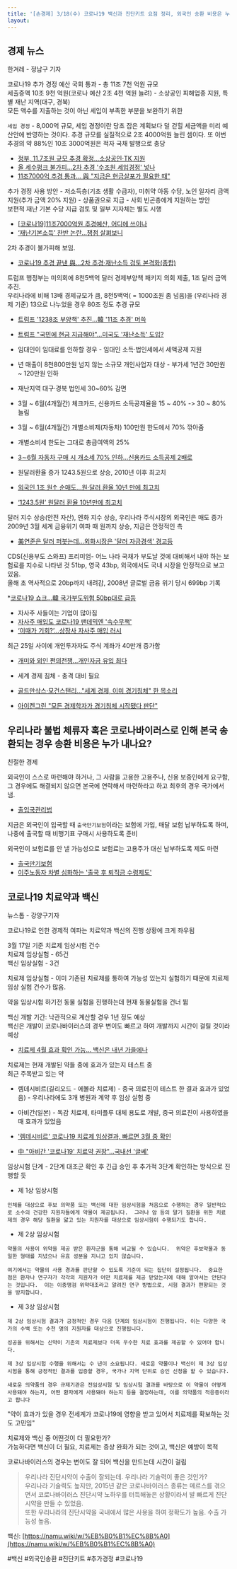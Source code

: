 ```yaml
---
title: '[손경제] 3/18(수) 코로나19 백신과 진단키트 요점 정리, 외국인 송환 비용은 누가 지불하나?, 추가경정 예산안 국회 통과'
layout: 
---
```


## 경제 뉴스

한겨레 - 정남구 기자

코로나19 추가 경정 예산 국회 통과 - 총 11조 7천 억원 규모  
세출증액 10조 9천 억원(코로나 예산 2조 4천 억원 늘려) - 소상공인 피해업종 지원, 특별 재난 지역(대구, 경북)  
모든 액수를 지출하는 것이 아닌 세입이 부족한 부분을 보완하기 위한

`세입 경정` - 8,000억 규모, 세입 경정이란 당초 잡은 계획보다 덜 걷힐 세금액을 미리 예산안에 반영하는 것이다. 추경 규모를 실질적으로 2조 4000억원 늘린 셈이다. 또 이번 추경의 약 88%인 10조 3000억원은 적자 국채 발행으로 충당

-   [정부, 11.7조원 규모 추경 확정…소상공인·TK 지원](https://news.mt.co.kr/mtview.php?no=2020031817490029659&outlink=1&ref=https%3A%2F%2Fsearch.daum.net)
-   [올 세수펑크 불가피…2차 추경 '수조원 세입경정' 넣나](https://www.sedaily.com/NewsView/1Z08XF59XH)
-   [11조7000억 추경 통과… 與 "지금은 현금살포가 필요한 때"](https://biz.chosun.com/site/data/html_dir/2020/03/18/2020031800121.html)

추가 경정 사용 방안 - 저소득층(기초 생활 수급자), 미취약 아동 수당, 노인 일자리 금액 지원(추가 금액 20% 지원) - 상품권으로 지급 - 사회 빈곤층에게 지원하는 방안  
보편적 재난 기본 수당 지급 검토 및 일부 지자체는 별도 시행

-   [\[코로나19\]11조7000억원 추경예산, 어디에 쓰이나](https://www.dailian.co.kr/news/view/876949?sc=Daum)
-   [‘재난기본소득’ 찬반 논란…쟁점 살펴보니](http://news.kbs.co.kr/news/view.do?ncd=4404669&ref=D)

2차 추경이 불가피해 보임.

-   [코로나19 추경 끝낸 與…2차 추경·재난소득 검토 본격화(종합)](https://newsis.com/view/?id=NISX20200318_0000960085&cID=10301&pID=10300)

트럼프 행정부는 미의회에 8천5백억 달러 경제부양책 패키지 의회 제출, 1조 달러 금액 추진.  
우리나라에 비해 13배 경제규모가 큼, 8천5백억( = 1000조원 좀 넘음)을 (우리나라 경제 기준) 13으로 나누었을 경우 80조 정도 추경 규모

-   [트럼프 '1238조 부양책' 추진…韓 '11조 추경' 머쓱](https://news.mt.co.kr/mtview.php?no=2020031812397650589&outlink=1&ref=https%3A%2F%2Fsearch.daum.net)
-   [트럼프 "국민에 현금 지급해야"…미국도 '재난소득' 도입?](http://news.jtbc.joins.com/article/article.aspx?news_id=NB11940768)

-   임대인이 임대료를 인하할 경우 - 임대인 소득·법인세에서 세액공제 지원
    
-   년 매출이 8천800만원 넘지 않는 소규모 개인사업자 대상 - 부가세 1년간 30만원 ~ 120만원 인하
    
-   재난지역 대구·경북 법인세 30~60% 감면
    
-   3월 ~ 6월(4개월간) 체크카드, 신용카드 소득공제율을 15 ~ 40% -> 30 ~ 80% 늘림
    
-   3월 ~ 6월(4개월간) 개별소비제(자동차) 100만원 한도에서 70% 깎아줌
    
-   개별소비세 한도는 그대로 총급여액의 25%
    
-   [3∼6월 자동차 구매 시 개소세 70% 인하…신용카드 소득공제 2배로](http://www.etoday.co.kr/news/view/1871285)
    
-   원달러환율 증가 1243.5원으로 상승, 2010년 이후 최고치
    
-   [외국인 1조 원↑ 순매도…원·달러 환율 10년 만에 최고치](https://news.sbs.co.kr/news/endPage.do?news_id=N1005702393&plink=ORI&cooper=DAUM)
    
-   [‘1243.5원’ 원달러 환율 10년만에 최고치](http://www.hani.co.kr/arti/economy/finance/932989.html)
    

달러 지수 상승(안전 자산), 엔화 지수 상승, 우리나라 주식시장의 외국인은 매도 증가  
2009년 3월 세계 금융위기 여파 때 원까지 상승, 지금은 안정적인 측

-   [美연준은 달러 퍼붓는데…외화시장은 '달러 자금경색' 경고등](https://www.edaily.co.kr/news/read?newsId=01193926625704304&mediaCodeNo=257&OutLnkChk=Y)

CDS(신용부도 스와프) 프리미엄- 어느 나라 국채가 부도날 것에 대비해서 내야 하는 보험료를 지수로 나타낸 것 51bp, 영국 43bp, 외국에서도 국내 시장을 안정적으로 보고 있음.  
올해 초 역사적으로 20bp까지 내려감, 2008년 글로벌 금융 위기 당시 699bp 기록

\*[코로나19 쇼크…韓 국가부도위험 50bp대로 급등](https://news.mt.co.kr/mtview.php?no=2020031811483656090&outlink=1&ref=https%3A%2F%2Fsearch.daum.net)

-   자사주 사들이는 기업이 많아짐
-   [자사주 매입도 코로나19 팬데믹엔 '속수무책'](https://www.edaily.co.kr/news/read?newsId=04008166625704304&mediaCodeNo=257&OutLnkChk=Y)
-   [‘이때가 기회?’…상장사 자사주 매입 러시](http://news.heraldcorp.com/view.php?ud=20200317000428)

최근 25일 사이에 개인투자자도 주식 계좌가 40만개 증가함

-   [개미와 외인 쩐의전쟁…개인자금 유입 최다](http://biz.khan.co.kr/khan_art_view.html?artid=202003171725011&code=920100)
    
-   세계 경제 침체 - 충격 대비 필요
    
-   [골드만삭스·모건스탠리…"세계 경제, 이미 경기침체" 한 목소리](https://www.edaily.co.kr/news/read?newsId=02558406625704632&mediaCodeNo=257&OutLnkChk=Y)
    
-   [아이켄그린 "모든 경제학자가 경기침체 시작됐다 판단"](https://biz.chosun.com/site/data/html_dir/2020/03/18/2020031800095.html)
    

## 우리나라 불법 체류자 혹은 코로나바이러스로 인해 본국 송환되는 경우 송환 비용은 누가 내나요?

친절한 경제

외국인이 스스로 마련해야 하거나, 그 사람을 고용한 고용주나, 신용 보증인에게 요구함, 그 경우에도 해결되지 않으면 본국에 연락해서 마련하라고 하고 최후의 경우 국가에서 냄.

-   [출입국관리법](http://www.law.go.kr/%EB%B2%95%EB%A0%B9/%EC%B6%9C%EC%9E%85%EA%B5%AD%EA%B4%80%EB%A6%AC%EB%B2%95/%EC%A0%9C76%EC%A1%B0)

지금은 외국인이 입국할 때 `출국만기보험`이라는 보험에 가입, 매달 보험 납부하도록 하며, 나중에 출국할 때 비행기표 구매시 사용하도록 준비

외국인이 보험료를 안 낼 가능성으로 보험료는 고용주가 대신 납부하도록 제도 마련

-   [출국만기보험](https://www.eps.go.kr/kr/sub/sub03_01_08_L01.jsp)
-   [이주노동자 차별 심화하는 '출국 후 퇴직금 수령제도'](http://www.labortoday.co.kr/news/articleView.html?idxno=159922)

## 코로나19 치료약과 백신

뉴스톱 - 강양구기자

코로나19로 인한 경제적 여파는 치료약과 백신의 진행 상황에 크게 좌우됨

3월 17일 기준 치료제 임상시험 건수  
치료제 임상실험 - 65건  
백신 임상실험 - 3건

치료제 임상실험 - 이미 기존된 치료제를 통하여 가능성 있는지 실험하기 때문에 치료제 임상 실험 건수가 많음.

약을 임상시험 하기전 동물 실험을 진행하는데 현재 동물실험을 건너 뜀

백신 개발 기간: 낙관적으로 계산할 경우 1년 정도 예상  
백신은 개발이 코로나바이러스의 경우 변이도 빠르고 하여 개발까지 시간이 걸릴 것이라 예상

-   [치료제 4월 효과 확인 가능… 백신은 내년 가을에나](http://news.kmib.co.kr/article/view.asp?arcid=0014371277&code=61121111&cp=du)

치료제는 현재 개발된 약들 중에 효과가 있는지 테스트 중  
최근 주목받고 있는 약

-   렘데시비르(길리오드 - 에볼라 치료제) - 중국 의료진이 테스트 한 결과 효과가 있었음) - 우리나라에도 3개 병원과 계약 후 임상 실험 중
-   아비간(일본) - 독감 치료제, 타미플루 대체 용도로 개발, 중국 의료진이 사용하였을 때 효과가 있었음

-   ['렘데시비르' 코로나19 치료제 임상결과, 빠르면 3월 중 확인](http://www.sisaweekly.com/news/articleView.html?idxno=31119)
-   [中 "아비간 '코로나19' 치료약 권장"…국내선 '글쎄'](https://news.mt.co.kr/mtview.php?no=2020031815172032306&outlink=1&ref=https%3A%2F%2Fsearch.daum.net)

임상시험 단계 - 2단계 대조군 확인 후 긴급 승인 후 추가적 3단계 확인하는 방식으로 진행할 듯

-   제 1상 임상시험

```
인체를 대상으로 후보 의약품 또는 백신에 대한 임상시험을 처음으로 수행하는 경우 일반적으로 소수의 건강한 지원자들에게 약물이 제공됩니다.  그러나 암 등의 말기 질환을 위한 치료제의 경우 해당 질환을 앓고 있는 지원자를 대상으로 임상시험이 수행되기도 합니다.
```

-   제 2상 임상시험

```
약물의 사용이 위약을 제공 받은 환자군을 통해 비교될 수 있습니다.  위약은 후보약물과 동일한 형태를 지녔으나 유효 성분을 지니고 있지 않습니다.

여기에서는 약물의 사용 경과를 판단할 수 있도록 기준이 되는 집단이 설정됩니다.  중요한 점은 환자나 연구자가 각각의 지원자가 어떤 치료제를 제공 받았는지에 대해 알아서는 안된다는 것입니다.  이는 이중맹검 위약대조라고 알려진 연구 방법으로, 시험 결과가 편향되는 것을 방지합니다.
```

-   제 3상 임상시험

```
제 2상 임상시험 결과가 긍정적인 경우 다음 단계의 임상시험이 진행됩니다. 이는 다양한 국가의 수백 또는 수천 명의 지원자를 대상으로 진행됩니다.

성공을 위해서는 신약이 기존의 치료제보다 더욱 우수한 치료 효과를 제공할 수 있어야 합니다.

제 3상 임상시험 수행을 위해서는 수 년이 소요됩니다. 새로운 약물이나 백신이 제 3상 임상시험을 통해 긍정적인 결과를 입증할 경우, 국가나 지역 단위로 승인 신청을 할 수 있습니다.

새로운 의약품의 경우 규제기관은 전임상시험 및 임상시험 결과를 바탕으로 이 약물이 어떻게 사용돼야 하는지, 어떤 환자에게 사용돼야 하는지 등을 결정하는데, 이를 의약품의 적응증이라고 합니다
```

"약이 효과가 있을 경우 전세계가 코로나19에 영향을 받고 있어서 치료제를 확보하는 것도 고민임"

치료제와 백신 중 어떤것이 더 필요한가?  
가능하다면 백신이 더 필요, 치료제는 증상 완화가 되는 것이고, 백신은 예방이 목적

코로나바이러스의 경우는 변이도 잘 되어 백신을 만드는데 시간이 걸림

> 우리나라 진단시약이 수출이 잘되는데. 우리나라 기술력이 좋은 것인가?  
> 우리나라 기술력도 높지만, 2015년 같은 코로나바이러스 종류는 메르스를 겪으면서 코로나바이러스 진단시약 노하우를 터득해놓은 상황이라서 발 빠르게 진단시약을 만들 수 있었음.  
> 또한 우리나라의 진단시약을 국내에서 많은 사용을 하여 정확도가 높음. 수출 가능성 높음.

백신: [https://namu.wiki/w/%EB%B0%B1%EC%8B%A0](https://namu.wiki/w/%EB%B0%B1%EC%8B%A0)

#백신 #외국인송환 #진단키트 #추가경정 #코로나19